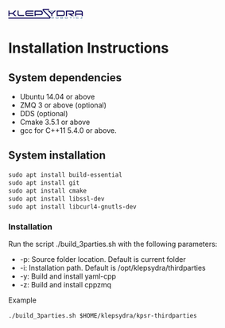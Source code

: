 [![klepsydra logo](./images/klepsydra_logo.jpg)](http://www.klepsydra.org)

# Installation Instructions

## System dependencies

* Ubuntu 14.04 or above
* ZMQ 3 or above (optional)
* DDS (optional)
* Cmake 3.5.1 or above
* gcc for C++11 5.4.0 or above.

## System installation

	sudo apt install build-essential
	sudo apt install git
	sudo apt install cmake
	sudo apt install libssl-dev
	sudo apt install libcurl4-gnutls-dev

### Installation

Run the script ./build_3parties.sh with the following parameters:
- -p: Source folder location. Default is current folder
- -i: Installation path. Default is /opt/klepsydra/thirdparties
- -y: Build and install yaml-cpp
- -z: Build and install cppzmq

Example
```
./build_3parties.sh $HOME/klepsydra/kpsr-thirdparties
```

